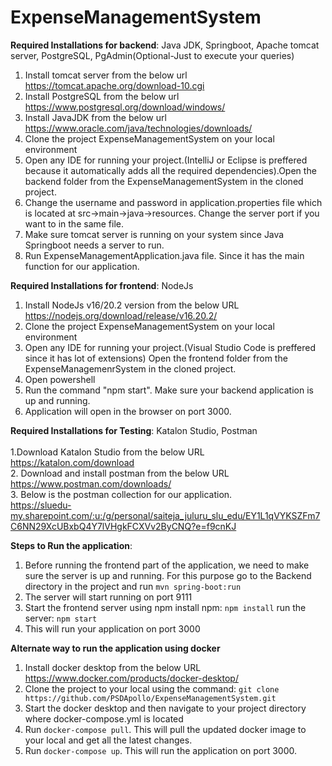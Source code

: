 # ExpenseManagementSystem

**Required Installations for backend**: Java JDK, Springboot, Apache tomcat server, PostgreSQL, PgAdmin(Optional-Just to execute your queries)
1. Install tomcat server from the below url
    https://tomcat.apache.org/download-10.cgi
2. Install PostgreSQL from the below url
    https://www.postgresql.org/download/windows/
3. Install JavaJDK from the below url
   https://www.oracle.com/java/technologies/downloads/
4. Clone the project ExpenseManagementSystem on your local environment
5. Open any IDE for running your project.(IntelliJ or Eclipse is preffered because it automatically adds all the required dependencies).Open the backend folder from the ExpenseManagementSystem in the cloned project.
6. Change the username and password in application.properties file which is located at src->main->java->resources. Change the server port if you want to in the same file.
7. Make sure tomcat server is running on your system since Java Springboot needs a server to run.
8. Run ExpenseManagementApplication.java file. Since it has the main function for our application. 

**Required Installations for frontend**: NodeJs
1. Install NodeJs v16/20.2 version from the below URL
   https://nodejs.org/download/release/v16.20.2/
2. Clone the project ExpenseManagementSystem on your local environment
3. Open any IDE for running your project.(Visual Studio Code is preffered since it has lot of extensions) Open the frontend folder from the ExpenseManagemenrSystem in the cloned project.
4. Open powershell
5. Run the command "npm start". Make sure your backend application is up and running.
6. Application will open in the browser on port 3000.

**Required Installations for Testing**: Katalon Studio, Postman<br>
<br>1.Download Katalon Studio from the below URL<br>
  https://katalon.com/download<br>
2. Download and install postman from the below URL<br>
  https://www.postman.com/downloads/<br>
3. Below is the postman collection for our application. <br>
  https://sluedu-my.sharepoint.com/:u:/g/personal/saiteja_juluru_slu_edu/EY1L1qVYKSZFm7C6NN29XcUBxbQ4Y7lVHgkFCXVv2ByCNQ?e=f9cnKJ<br>


**Steps to Run the application**:
1. Before running the frontend part of the application, we need to make sure the server is up and running. For this purpose go to the Backend directory in the project and run ```mvn spring-boot:run```
2. The server will start running on port 9111
3. Start the frontend server using npm
   install npm: ```npm install```
   run the server: ```npm start```
4. This will run your application on port 3000


**Alternate way to run the application using docker**
1. Install docker desktop from the below URL
   https://www.docker.com/products/docker-desktop/
2. Clone the project to your local using the command:
   ```git clone https://github.com/PSDApollo/ExpenseManagementSystem.git```
3. Start the docker desktop and then navigate to your project directory where docker-compose.yml is located
4. Run ```docker-compose pull```. This will pull the updated docker image to your local and get all the latest changes.
5. Run ```docker-compose up```. This will run the application on port 3000.





